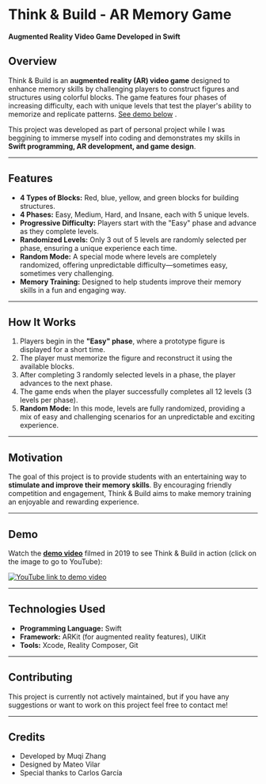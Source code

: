 # **Think & Build - AR Memory Game**  
**Augmented Reality Video Game Developed in Swift**  

## **Overview**  
Think & Build is an **augmented reality (AR) video game** designed to enhance memory skills by challenging players to construct figures and structures using colorful blocks. The game features four phases of increasing difficulty, each with unique levels that test the player's ability to memorize and replicate patterns. [See demo below](#demo) .

This project was developed as part of personal project while I was beggining to immerse myself into coding and demonstrates my skills in **Swift programming, AR development, and game design**.  

---

## **Features**  
- **4 Types of Blocks:** Red, blue, yellow, and green blocks for building structures.  
- **4 Phases:** Easy, Medium, Hard, and Insane, each with 5 unique levels.  
- **Progressive Difficulty:** Players start with the "Easy" phase and advance as they complete levels.  
- **Randomized Levels:** Only 3 out of 5 levels are randomly selected per phase, ensuring a unique experience each time.  
- **Random Mode:** A special mode where levels are completely randomized, offering unpredictable difficulty—sometimes easy, sometimes very challenging.  
- **Memory Training:** Designed to help students improve their memory skills in a fun and engaging way.  

---

## **How It Works**  
1. Players begin in the **"Easy" phase**, where a prototype figure is displayed for a short time.  
2. The player must memorize the figure and reconstruct it using the available blocks.  
3. After completing 3 randomly selected levels in a phase, the player advances to the next phase.  
4. The game ends when the player successfully completes all 12 levels (3 levels per phase).  
5. **Random Mode:** In this mode, levels are fully randomized, providing a mix of easy and challenging scenarios for an unpredictable and exciting experience.  

---

## **Motivation**  
The goal of this project is to provide students with an entertaining way to **stimulate and improve their memory skills**. By encouraging friendly competition and engagement, Think & Build aims to make memory training an enjoyable and rewarding experience.  

---

## **Demo**  <a name="demo"></a> 
Watch the [**demo video**](https://www.youtube.com/watch?v=hwposYsbxZU) filmed in 2019 to see Think & Build in action (click on the image to go to YouTube):  

[![YouTube link to demo video](https://img.youtube.com/vi/hwposYsbxZU/0.jpg)](https://www.youtube.com/watch?v=hwposYsbxZU)

---

## **Technologies Used**  
- **Programming Language:** Swift  
- **Framework:** ARKit (for augmented reality features), UIKit
- **Tools:** Xcode, Reality Composer, Git  

---

## **Contributing**  
This project is currently not actively maintained, but if you have any suggestions or want to work on this project feel free to contact me!

---

## **Credits**  
- Developed by Muqi Zhang
- Designed by Mateo Vilar
- Special thanks to Carlos García 

